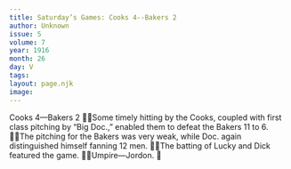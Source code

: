 ```yaml
---
title: Saturday’s Games: Cooks 4--Bakers 2
author: Unknown
issue: 5
volume: 7
year: 1916
month: 26
day: V
tags:
layout: page.njk
image:
---
```

Cooks 4—Bakers 2 Some timely hitting by the Cooks, coupled with first class pitching by “Big Doc.,” enabled them to defeat the Bakers 11 to 6. The pitching for the Bakers was very weak, while Doc. again distinguished himself fanning 12 men. The batting of Lucky and Dick featured the game. Umpire—Jordon. 
